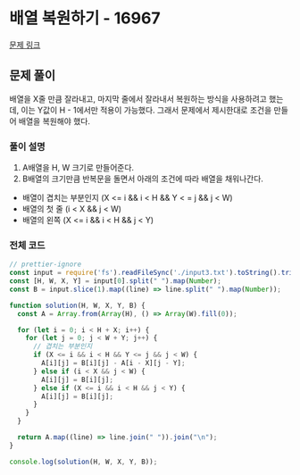 # 배열 복원하기 - 16967

[문제 링크](https://www.acmicpc.net/problem/16967)

## 문제 풀이

배열을 X줄 만큼 잘라내고, 마지막 줄에서 잘라내서 복원하는 방식을 사용하려고 했는데, 이는 Y값이 H - 1에서만 적용이 가능했다. 그래서 문제에서 제시한대로 조건을 만들어 배열을 복원해야 했다.

### 풀이 설명

1. A배열을 H, W 크기로 만들어준다.
2. B배열의 크기만큼 반복문을 돌면서 아래의 조건에 따라 배열을 채워나간다.

- 배열이 겹치는 부분인지 (X <= i && i < H && Y < = j && j < W)
- 배열의 첫 줄 (i < X && j < W)
- 배열의 왼쪽 (X <= i && i < H && j < Y)

### 전체 코드

```js
// prettier-ignore
const input = require('fs').readFileSync('./input3.txt').toString().trim().split('\n');
const [H, W, X, Y] = input[0].split(" ").map(Number);
const B = input.slice(1).map((line) => line.split(" ").map(Number));

function solution(H, W, X, Y, B) {
  const A = Array.from(Array(H), () => Array(W).fill(0));

  for (let i = 0; i < H + X; i++) {
    for (let j = 0; j < W + Y; j++) {
      // 겹치는 부분인지
      if (X <= i && i < H && Y <= j && j < W) {
        A[i][j] = B[i][j] - A[i - X][j - Y];
      } else if (i < X && j < W) {
        A[i][j] = B[i][j];
      } else if (X <= i && i < H && j < Y) {
        A[i][j] = B[i][j];
      }
    }
  }

  return A.map((line) => line.join(" ")).join("\n");
}

console.log(solution(H, W, X, Y, B));
```
